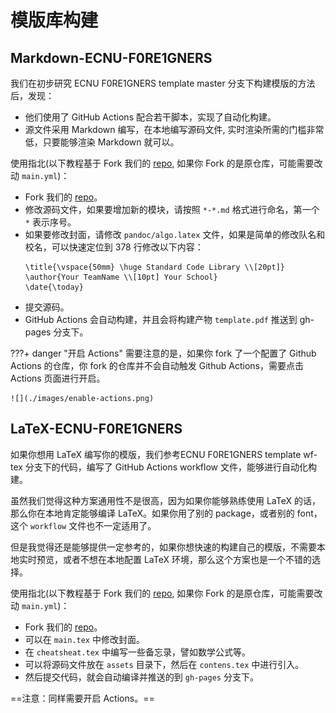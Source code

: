 # 模版库构建

## Markdown-ECNU-F0RE1GNERS

我们在初步研究 ECNU F0RE1GNERS template master 分支下构建模版的方法后，发现：

- 他们使用了 GitHub Actions 配合若干脚本，实现了自动化构建。
- 源文件采用 Markdown 编写，在本地编写源码文件, 实时渲染所需的门槛非常低，只要能够渲染 Markdown 就可以。

使用指北(以下教程基于 Fork 我们的 [repo][template-markdown-ecnu-f0re1gners-repo], 如果你 Fork 的是原仓库，可能需要改动 `main.yml`)：

- Fork 我们的 [repo][template-markdown-ecnu-f0re1gners-repo]。
- 修改源码文件，如果要增加新的模块，请按照 `*-*.md` 格式进行命名，第一个 `*` 表示序号。
- 如果要修改封面，请修改 `pandoc/algo.latex` 文件，如果是简单的修改队名和校名，可以快速定位到 378 行修改以下内容：
  ```plain
  \title{\vspace{50mm} \huge Standard Code Library \\[20pt]}
  \author{Your TeamName \\[10pt] Your School}
  \date{\today}
  ```
- 提交源码。
- GitHub Actions 会自动构建，并且会将构建产物 `template.pdf` 推送到 gh-pages 分支下。

???+ danger "开启 Actions"
    需要注意的是，如果你 fork 了一个配置了 Github Actions 的仓库，你 fork 的仓库并不会自动触发 Github Actions，需要点击 Actions 页面进行开启。

    ![](./images/enable-actions.png)

## LaTeX-ECNU-F0RE1GNERS

如果你想用 LaTeX 编写你的模版，我们参考ECNU F0RE1GNERS template wf-tex 分支下的代码，编写了 GitHub Actions workflow 文件，能够进行自动化构建。

虽然我们觉得这种方案通用性不是很高，因为如果你能够熟练使用 LaTeX 的话，那么你在本地肯定能够编译 LaTeX。如果你用了别的 package，或者别的 font，这个 `workflow` 文件也不一定适用了。

但是我觉得还是能够提供一定参考的，如果你想快速的构建自己的模版，不需要本地实时预览，或者不想在本地配置 LaTeX 环境，那么这个方案也是一个不错的选择。

使用指北(以下教程基于 Fork 我们的 [repo][template-latex-ecnu-f0re1gners-repo], 如果你 Fork 的是原仓库，可能需要改动 `main.yml`)：

- Fork 我们的 [repo][template-latex-ecnu-f0re1gners-repo]。
- 可以在 `main.tex` 中修改封面。
- 在 `cheatsheat.tex` 中编写一些备忘录，譬如数学公式等。
- 可以将源码文件放在 `assets` 目录下，然后在 `contens.tex` 中进行引入。
- 然后提交代码，就会自动编译并推送的到 `gh-pages` 分支下。

==注意：同样需要开启 Actions。==

[template-markdown-ecnu-f0re1gners-repo]: https://github.com/XCPCIO/template-Markdown-ECNU-F0RE1GNERS
[template-latex-ecnu-f0re1gners-repo]: https://github.com/XCPCIO/template-LaTeX-ECNU-F0RE1GNERS
